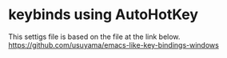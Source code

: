 # keybinds using AutoHotKey
This settigs file is based on the file at the link below.
https://github.com/usuyama/emacs-like-key-bindings-windows